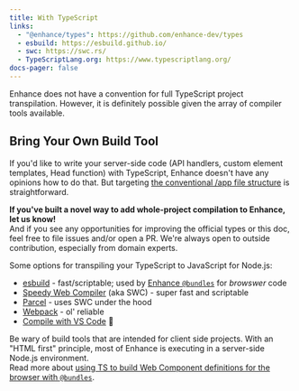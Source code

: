 ```yaml
---
title: With TypeScript
links:
  - "@enhance/types": https://github.com/enhance-dev/types
  - esbuild: https://esbuild.github.io/
  - swc: https://swc.rs/
  - TypeScriptLang.org: https://www.typescriptlang.org/
docs-pager: false
---
```


Enhance does not have a convention for full TypeScript project transpilation. However, it is definitely possible given the array of compiler tools available.

## Bring Your Own Build Tool

If you'd like to write your server-side code (API handlers, custom element templates, Head function) with TypeScript, Enhance doesn't have any opinions how to do that.
But targeting [the conventional /app file structure](/docs/learn/starter-project/structure) is straightforward.

<doc-callout level="tip" mark="📢">

**If you've built a novel way to add whole-project compilation to Enhance, let us know!**  
And if you see any opportunities for improving the official types or this doc, feel free to file issues and/or open a PR.
We're always open to outside contribution, especially from domain experts.

</doc-callout>

Some options for transpiling your TypeScript to JavaScript for Node.js:

- [esbuild](https://esbuild.github.io/) - fast/scriptable; used by [Enhance `@bundles`](/docs/learn/practices/browser-modules) for *browswer* code
- [Speedy Web Compiler](https://swc.rs/) (aka SWC) - super fast and scriptable
- [Parcel](https://parceljs.org/languages/typescript/) - uses SWC under the hood
- [Webpack](https://webpack.js.org/guides/typescript/) - ol' reliable
- [Compile with VS Code](https://code.visualstudio.com/docs/typescript/typescript-compiling) 🤯

<doc-callout level="caution">

Be wary of build tools that are intended for client side projects. With an "HTML first" principle, most of Enhance is executing in a server-side Node.js environment.  
Read more about [using TS to build Web Component definitions for the browser with `@bundles`](/docs/learn/practices/browser-modules#typescript-web-components).

</doc-callout>

<!--
### ...and Typechecking

The tools mentioned above do not usually perform typechecking out-of-the-box.
If you are using tool other than the official TypeScript compiler, `tsc`, to build your code, you'll likely want to use a linting/typechecking step.
`tsc --no-emit` is useful here.
-->
